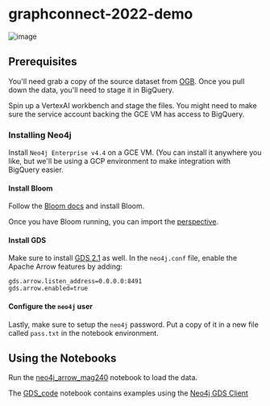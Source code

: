 # graphconnect-2022-demo

![image](https://user-images.githubusercontent.com/9891346/172210966-e9e44a9f-e6e4-49b2-915c-b43d52569cec.png)

## Prerequisites

You'll need grab a copy of the source dataset from
[OGB](https://ogb.stanford.edu/kddcup2021/mag240m/). Once you pull down the
data, you'll need to stage it in BigQuery.

Spin up a VertexAI workbench and stage the files. You might need to make sure
the service account backing the GCE VM has access to BigQuery.

### Installing Neo4j
Install `Neo4j Enterprise v4.4` on a GCE VM. (You can install it anywhere you
like, but we'll be using a GCP environment to make integration with
BigQuery easier.

#### Install Bloom

Follow the [Bloom docs](https://neo4j.com/docs/bloom-user-guide/current/bloom-installation/)
and install Bloom.

Once you have Bloom running, you can import the [perspective](./PaperPerspective.json).

#### Install GDS

Make sure to install [GDS 2.1](https://github.com/neo4j/graph-data-science/releases)
as well. In the `neo4j.conf` file, enable the Apache Arrow features by adding:

```properties
gds.arrow.listen_address=0.0.0.0:8491
gds.arrow.enabled=true
```

#### Configure the `neo4j` user

Lastly, make sure to setup the `neo4j` password. Put a copy of it in a new file
called `pass.txt` in the notebook environment.

## Using the Notebooks

Run the [neo4j_arrow_mag240](./neo4j_arrow_mag240.ipynb) notebook to load the
data.

The [GDS_code](./GDS_code.ipynb) notebook contains examples using the
[Neo4j GDS Client](https://github.com/neo4j/graph-data-science-client)

